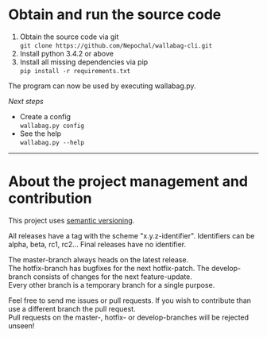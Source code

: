 # Obtain and run the source code

1. Obtain the source code via git<br>
  `git clone https://github.com/Nepochal/wallabag-cli.git`
2. Install python 3.4.2 or above
3. Install all missing dependencies via pip<br>
  `pip install -r requirements.txt`

The program can now be used by executing wallabag.py.

_Next steps_

- Create a config<br>
  `wallabag.py config`
- See the help<br>
  `wallabag.py --help`

--------------------------------------------------------------------------------

# About the project management and contribution

This project uses [semantic versioning](http://semver.org/).

All releases have a tag with the scheme "x.y.z-identifier". Identifiers can be alpha, beta, rc1, rc2... Final releases have no identifier.

The master-branch always heads on the latest release.<br>
The hotfix-branch has bugfixes for the next hotfix-patch. The develop-branch consists of changes for the next feature-update.<br>
Every other branch is a temporary branch for a single purpose.

Feel free to send me issues or pull requests. If you wish to contribute than use a different branch the pull request.<br>
Pull requests on the master-, hotfix- or develop-branches will be rejected unseen!
